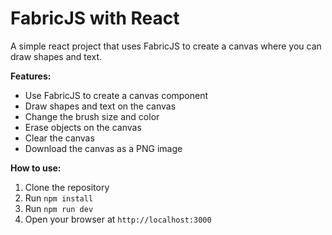 # FabricJS with React

A simple react project that uses FabricJS to create a canvas where you can draw shapes and text.

**Features:**

- Use FabricJS to create a canvas component
- Draw shapes and text on the canvas
- Change the brush size and color
- Erase objects on the canvas
- Clear the canvas
- Download the canvas as a PNG image

**How to use:**

1. Clone the repository
2. Run `npm install`
3. Run `npm run dev`
4. Open your browser at `http://localhost:3000`

